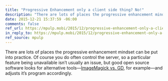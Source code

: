 ```yaml
---
title: "Progressive Enhancement only a client side thing? No!"
description: "There are lots of places the progressive enhancement mindset can be put into practice."
date: 2015-12-21 15:37:59 -06:00
comments: false
ref_url: https://mpulp.mobi/2015/12/progressive-enhancement-only-a-client-side-thing-no/
in_reply_to: https://mpulp.mobi/2015/12/progressive-enhancement-only-a-client-side-thing-no/
ref_source: mpulp
---
```


There are lots of places the progressive enhancement mindset can be put into practice. Of course you do often control the server, so a particular feature being unavailable isn’t usually an issue, but good open source software looks for alternative tools—[ImageMagick vs. GD](https://www.sitepoint.com/imagick-vs-gd/), for example—and adjusts it’s program accordingly.
